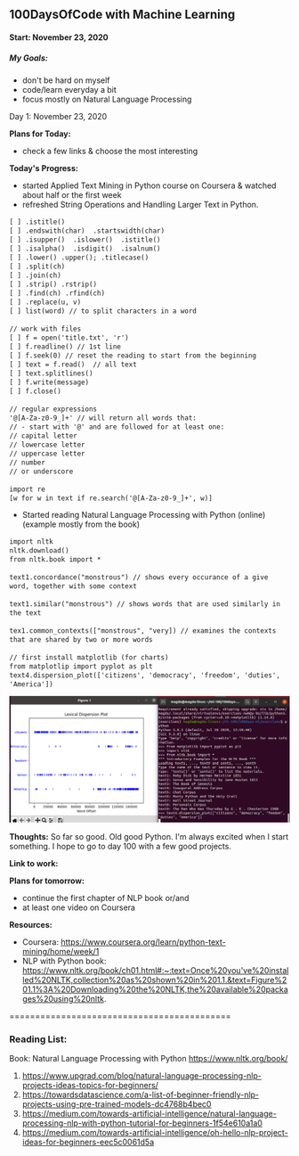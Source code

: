 ## 100DaysOfCode with Machine Learning 

#### Start: November 23, 2020

##### My Goals:
* don't be hard on myself
* code/learn everyday a bit
* focus mostly on Natural Language Processing 

Day 1: November 23, 2020

**Plans for Today:**
* check a few links & choose the most interesting

**Today's Progress:**
* started Applied Text Mining in Python course on Coursera & watched about half or the first week
* refreshed String Operations and Handling Larger Text in Python.

```
[ ] .istitle()
[ ] .endswith(char)  .startswidth(char)
[ ] .isupper()  .islower()  .istitle()
[ ] .isalpha()  .isdigit()  .isalnum() 
[ ] .lower() .upper(); .titlecase()
[ ] .split(ch)
[ ] .join(ch)
[ ] .strip() .rstrip()
[ ] .find(ch) .rfind(ch)
[ ] .replace(u, v)
[ ] list(word) // to split characters in a word

// work with files
[ ] f = open('title.txt', 'r')
[ ] f.readline() // 1st line
[ ] f.seek(0) // reset the reading to start from the beginning
[ ] text = f.read()  // all text
[ ] text.splitlines()
[ ] f.write(message)
[ ] f.close()

// regular expressions
'@[A-Za-z0-9_]+' // will return all words that:
// - start with '@' and are followed for at least one:
// capital letter
// lowercase letter
// uppercase letter
// number
// or underscore

import re
[w for w in text if re.search('@[A-Za-z0-9_]+', w)]
```

* Started reading Natural Language Processing with Python (online) (example mostly from the book)
```
import nltk
nltk.download()
from nltk.book import *

text1.concordance("monstrous") // shows every occurance of a give word, together with some context

text1.similar("monstrous") // shows words that are used similarly in the text

tex1.common_contexts(["monstrous", "very]) // examines the contexts that are shared by two or more words 

// first install matplotlib (for charts)
from matplotlip import pyplot as plt 
text4.dispersion_plot(['citizens', 'democracy', 'freedom', 'duties', 'America'])
```

![nltk-dispersion-plot](images/nltk-dispersion-plot.png)


**Thoughts:**
So far so good. Old good Python. I'm always excited when I start something. I hope to go to day 100 with a few good projects. 

**Link to work:**

**Plans for tomorrow:**
* continue the first chapter of NLP book
or/and
* at least one video on Coursera

**Resources:** 
* Coursera: https://www.coursera.org/learn/python-text-mining/home/week/1
* NLP with Python book: https://www.nltk.org/book/ch01.html#:~:text=Once%20you've%20installed%20NLTK,collection%20as%20shown%20in%201.1.&text=Figure%201.1%3A%20Downloading%20the%20NLTK,the%20available%20packages%20using%20nltk.

===========================================

### Reading List:

Book: Natural Language Processing with Python https://www.nltk.org/book/

1. https://www.upgrad.com/blog/natural-language-processing-nlp-projects-ideas-topics-for-beginners/
2. https://towardsdatascience.com/a-list-of-beginner-friendly-nlp-projects-using-pre-trained-models-dc4768b4bec0
3. https://medium.com/towards-artificial-intelligence/natural-language-processing-nlp-with-python-tutorial-for-beginners-1f54e610a1a0
4. https://medium.com/towards-artificial-intelligence/oh-hello-nlp-project-ideas-for-beginners-eec5c0061d5a

<!-- Template
### Day 0: August , 2019

**Plans for Today:**

**Today's Progress:**

**Thoughts:**

**Link to work:**

**Plans for tomorrow:**

**Resources:** --> 
